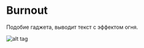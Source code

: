 # Burnout
Подобие гаджета, выводит текст с эффектом огня.

![alt tag](https://raw.githubusercontent.com/OswaldMandus/Burnout/master/screen.png)